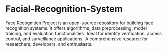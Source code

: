 # Facial-Recognition-System
Face Recognition Project is an open-source repository for building face recognition systems. It offers algorithms, data preprocessing, model training, and evaluation functionalities. Ideal for identity verification, access control, and surveillance applications. A comprehensive resource for researchers, developers, and enthusiasts.
